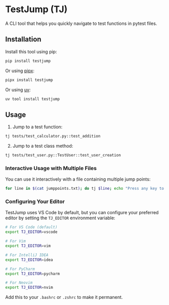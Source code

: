 # TestJump (TJ)

A CLI tool that helps you quickly navigate to test functions in pytest files.

## Installation

Install this tool using pip:

```bash
pip install testjump
```

Or using [pipx](https://pipx.pypa.io/stable/):

```bash
pipx install testjump
```

Or using [uv](https://docs.astral.sh/uv/guides/tools/):

```bash
uv tool install testjump
```

## Usage

1. Jump to a test function:

```bash
tj tests/test_calculator.py::test_addition
```

2. Jump to a test class method:

```bash
tj tests/test_user.py::TestUser::test_user_creation
```

### Interactive Usage with Multiple Files

You can use it interactively with a file containing multiple jump points:

```bash
for line in $(cat jumppoints.txt); do tj $line; echo "Press any key to continue..."; read; done
```
### Configuring Your Editor

TestJump uses VS Code by default, but you can configure your preferred editor by setting the `TJ_EDITOR` environment variable:

```bash
# For VS Code (default)
export TJ_EDITOR=vscode

# For Vim
export TJ_EDITOR=vim

# For IntelliJ IDEA
export TJ_EDITOR=idea

# For PyCharm
export TJ_EDITOR=pycharm

# For Neovim
export TJ_EDITOR=nvim
````

Add this to your `.bashrc` or `.zshrc` to make it permanent.

